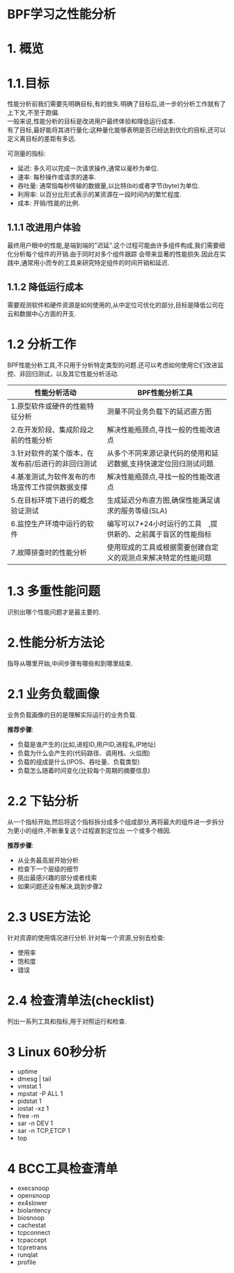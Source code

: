 # BPF学习之性能分析

# 1. 概览  
# 1.1.目标  
性能分析前我们需要先明确目标,有的放矢.明确了目标后,进一步的分析工作就有了上下文,不至于跑偏.  
一般来说,性能分析的目标是改进用户最终体验和降低运行成本.  
有了目标,最好能将其进行量化:这种量化能够表明是否已经达到优化的目标,还可以定义离目标的差距有多远.  

可测量的指标:  
+ 延迟: 多久可以完成一次请求操作,通常以毫秒为单位.
+ 速率: 每秒操作或请求的速率.
+ 吞吐量: 通常指每秒传输的数据量,以比特(bit)或者字节(byte)为单位.
+ 利用率: 以百分比形式表示的某资源在一段时间内的繁忙程度.
+ 成本: 开销/性能的比例.  

## 1.1.1 改进用户体验　　
最终用户眼中的性能,是端到端的"迟延".这个过程可能由许多组件构成,我们需要细化分析每个组件的开销.由于同时对多个组件跟踪
会带来显著的性能损失.因此在实践中,通常用小而专的工具来研究特定组件的时间开销和延迟.  

## 1.1.2 降低运行成本  
需要观测软件和硬件资源是如何使用的,从中定位可优化的部分,目标是降低公司在云和数据中心方面的开支.  

# 1.2 分析工作  
BPF性能分析工具,不只用于分析特定类型的问题.还可以考虑如何使用它们改进监控、非回归测试，以及其它性能分析活动.  

|  性能分析活动   | BPF性能分析工具  |
|  ----  | ----  |
| 1.原型软件或硬件的性能特征分析  | 测量不同业务负载下的延迟直方图 |
| 2.在开发阶段、集成阶段之前的性能分析  | 解决性能瓶颈点,寻找一般的性能改进点 |
| 3.针对软件的某个版本，在发布前/后进行的非回归测试  | 从多个不同来源记录代码的使用和延迟数据,支持快速定位回归测试问题.|
| 4.基准测试,为软件发布的市场宣传工作提供数据支撑| 解决性能瓶颈点,寻找一般的性能改进点 |
| 5.在目标环境下进行的概念验证测试  | 生成延迟分布直方图,确保性能满足请求的服务等级(SLA) |
| 6.监控生产环境中运行的软件| 编写可以7*24小时运行的工具　,提供新的、之前属于盲区的性能指标|
| 7.故障排查时的性能分析| 使用现成的工具或根据需要创建自定义的观测点来解决特定的性能问题 |

# 1.3 多重性能问题  
识别出哪个性能问题才是最主要的.

# 2.性能分析方法论  
指导从哪里开始,中间步骤有哪些和到哪里结束.

# 2.1 业务负载画像  
业务负载画像的目的是理解实际运行的业务负载.  

**推荐步骤**:
+ 负载是谁产生的(比如,进程ID,用户ID,进程名,IP地址)
+ 负载为什么会产生的(代码路径、调用栈、火焰图)
+ 负载的组成是什么(IPOS、吞吐量、负载类型)
+ 负载怎么随着时间变化(比较每个周期的摘要信息)

# 2.2 下钻分析  
从一个指标开始,然后将这个指标拆分成多个组成部分,再将最大的组件进一步拆分为更小的组件,不断重复这个过程直到定位出
一个或多个根因.  

**推荐步骤**:  
+ 从业务最高层开始分析
+ 检查下一个层级的细节　
+ 挑出最感兴趣的部分或者线索
+ 如果问题还没有解决,跳到步骤2

# 2.3 USE方法论  
针对资源的使用情况进行分析.针对每一个资源,分别去检查:
+ 使用率
+ 饱和度
+ 错误

# 2.4 检查清单法(checklist)
列出一系列工具和指标,用于对照运行和检查.

# 3 Linux 60秒分析  
+ uptime  
+ dmesg | tail
+ vmstat 1
+ mpstat -P ALL 1
+ pidstat 1
+ iostat -xz 1
+ free -m
+ sar -n DEV 1
+ sar -n TCP,ETCP 1
+ top

# 4 BCC工具检查清单  
+ execsnoop
+ opensnoop
+ ex4slower
+ biolantency
+ biosnoop
+ cachestat
+ tcpconnect
+ tcpaccept
+ tcpretrans
+ runqlat
+ profile
